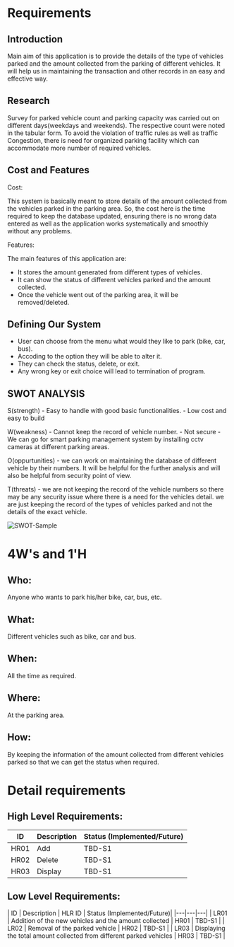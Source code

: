 # Requirements
## Introduction
Main aim of this application is to provide the details of the type of vehicles parked and the amount collected from the parking of different vehicles. It will help us in maintaining the transaction and other records in an easy and effective way.

## Research

Survey for parked vehicle count and parking
capacity was carried out on different days(weekdays and weekends). 
The respective count were noted in the tabular form. 
To avoid the violation of traffic rules as well as traffic Congestion, there is need for organized parking facility which can accommodate more number of required vehicles.


## Cost and Features

Cost:

This system is basically meant to store details of the amount collected from the vehicles parked in the parking area. So, the cost here is the time required to keep the database updated, ensuring there is no wrong data entered as well as the application works systematically and smoothly without any problems.

Features:

The main features of this application are: 
- It stores the amount generated from different types of vehicles. 
- It can show the status of different vehicles parked and the amount collected.
- Once the vehicle went out of the parking area, it will be removed/deleted.


## Defining Our System

- User can choose from the menu what would they like to park (bike, car, bus).
- Accoding to the option they will be able to alter it.
- They can check the status, delete, or exit. 
- Any wrong key or exit choice will lead to termination of program.

## SWOT ANALYSIS

S(strength) - Easy to handle with good basic functionalities.
            - Low cost and easy to build

W(weakness) - Cannot keep the record of vehicle number.
            - Not secure
            - We can go for smart parking management system by installing cctv cameras at different parking areas.

O(oppurtunities) - we can work on maintaining the database of different vehicle by their numbers. It will be helpful for the further analysis and will also be helpful from security point of view.

T(threats) - we are not keeping the record of the vehicle numbers so there may be any security issue where there is a need for the vehicles detail. we are just keeping the record of the types of vehicles parked and not the details of the exact vehicle.

![SWOT-Sample](https://www.google.com/search?q=swot+analysis&sxsrf=ALeKk00gJzXzGGDOTw38hz8ZjQAySz8dlg:1618473236454&source=lnms&tbm=isch&sa=X&ved=2ahUKEwjd4tjS4v_vAhUTcCsKHdFnBE8Q_AUoAXoECAEQAw&biw=1366&bih=657#imgrc=c8jXz53LMuAKLM)


# 4W&#39;s and 1&#39;H

## Who:

Anyone who wants to park his/her bike, car, bus, etc.

## What:

Different vehicles such as bike, car and bus.

## When:

All the time as required.

## Where:

At the parking area.

## How:

By keeping the information of the amount collected from different vehicles parked so that we can get the status when required.

# Detail requirements

## High Level Requirements:

| ID   | Description | Status (Implemented/Future) |
|---|---|---|
| HR01 | Add         | TBD-S1 |
| HR02 | Delete      | TBD-S1 |
| HR03 | Display     | TBD-S1 |


## Low Level Requirements:

| ID   | Description                                                             | HLR ID | Status (Implemented/Future)|
|---|---|---|
| LR01 | Addition of the new vehicles and the amount collected                   | HR01   | TBD-S1                     |
| LR02 | Removal of the parked vehicle                                           | HR02   | TBD-S1                     |
| LR03 | Displaying the total amount collected from different parked vehicles    | HR03   | TBD-S1                     |


